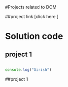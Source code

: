 #Projects related to DOM


##project link
[click here ] 

# Solution code 
## project 1
```javascript

console.log("Girish")
```

##project 1




